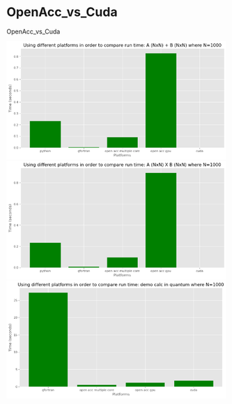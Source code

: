 # OpenAcc_vs_Cuda
OpenAcc_vs_Cuda

<img src='chart/chart001.png'/><br/>
<img src='chart/chart002.png'/><br/>
<img src='chart/chart003.png'/><br/>
